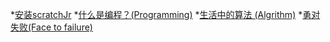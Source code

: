 *[安装scratchJr](/chapters/chapter01-Setup.md)
*[什么是编程？(Programming)](/chapters/chapter02-Programming.md)
*[生活中的算法 (Algrithm)](/chapters/chapter03-Algorithm.md)
*[勇对失败(Face to failure)](#)
